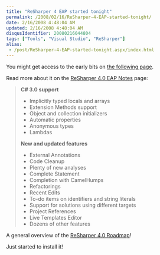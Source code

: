 ```yaml
---
title: "ReSharper 4 EAP started tonight"
permalink: /2008/02/16/ReSharper-4-EAP-started-tonight/
date: 2/16/2008 4:48:04 AM
updated: 2/16/2008 4:48:04 AM
disqusIdentifier: 20080216044804
tags: ["Tools", "Visual Studio", "ReSharper"]
alias:
 - /post/ReSharper-4-EAP-started-tonight.aspx/index.html
---
```

You might get access to the early bits on [the following page](http://www.jetbrains.net/confluence/display/ReSharper/ReSharper+4.0+Nightly+Builds).

Read more about it on the [ReSharper 4.0 EAP Notes](http://www.jetbrains.net/confluence/display/ReSharper/ReSharper+4.0+EAP+Notes) page:
<!-- more -->

> **C# 3.0 support** 
> 
> *   Implicitly typed locals and arrays
> *   Extension Methods support
> *   Object and collection initializers
> *   Automatic properties
> *   Anonymous types
> *   Lambdas
> 
> **New and updated features**
> 
> *   External Annotations
> *   Code Cleanup
> *   Plenty of new analyses
> *   Complete Statement
> *   Completion with CamelHumps
> *   Refactorings
> *   Recent Edits
> *   To-do items on identifiers and string literals
> *   Support for solutions using different targets
> *   Project References
> *   Live Templates Editor
> *   Dozens of other features

A general overview of the [ReSharper 4.0 Roadmap](http://www.jetbrains.net/confluence/display/ReSharper/ReSharper+4.0+Roadmap)!

Just started to install it! 
